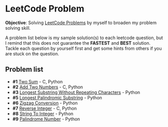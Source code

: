 # LeetCode Problem

**Objective**: Solving [LeetCode Problems](https://leetcode.com/problemset/all/) by myself to broaden my problem solving skill. 

A problem list below is my sample solution(s) to each leetcode question, but I remind that this does not guarantee the **FASTEST** and **BEST** solution. Tackle each question by yourself first and get some hints from others if you are stuck on the question.

## Problem list

- **#1** [Two Sum](./TwoSum) - C, Python
- **#2** [Add Two Numbers](./AddTwoNumbers) - C, Python
- **#3** [Longest Substring Without Repeating Characters](./LongestSubstringWithoutRepeatingCharacters) - Python
- **#5** [Longest Palindromic Substring](./LongestPalindromicSubstring) - Python
- **#6** [Zigzag Conversion](./ZigzagConversion) - Python
- **#7** [Reverse Integer](./ReverseInteger) - C, Python
- **#8** [String To Integer](./StringToInteger) - Python
- **#9** [Palindrome Number](./PalindromeNumber) - Python

